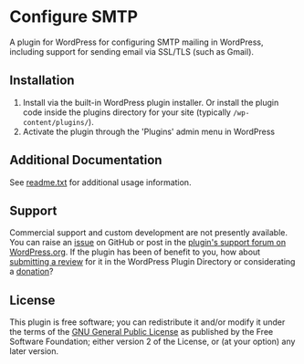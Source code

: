 # Configure SMTP

A plugin for WordPress for configuring SMTP mailing in WordPress, including support for sending email via SSL/TLS (such as Gmail).


## Installation

1. Install via the built-in WordPress plugin installer. Or install the plugin code inside the plugins directory for your site (typically `/wp-content/plugins/`).
2. Activate the plugin through the 'Plugins' admin menu in WordPress


## Additional Documentation

See [readme.txt](https://github.com/coffee2code/configure-smtp/blob/master/readme.txt) for additional usage information.


## Support

Commercial support and custom development are not presently available. You can raise an [issue](https://github.com/coffee2code/configure-smtp/issues) on GitHub or post in the [plugin's support forum on WordPress.org](https://wordpress.org/support/plugin/configure-smtp/). If the plugin has been of benefit to you, how about [submitting a review](https://wordpress.org/support/plugin/configure-smtp/reviews/) for it in the WordPress Plugin Directory or considerating a [donation](https://www.paypal.com/cgi-bin/webscr?cmd=_s-xclick&hosted_button_id=6ARCFJ9TX3522)?


## License

This plugin is free software; you can redistribute it and/or modify it under the terms of the [GNU General Public License](http://www.gnu.org/licenses/gpl-2.0.html) as published by the Free Software Foundation; either version 2 of the License, or (at your option) any later version.